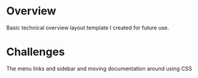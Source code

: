 # Overview
 Basic technical overview layout template I created for future use.

# Challenges
  The menu links and sidebar and moving documentation around using CSS